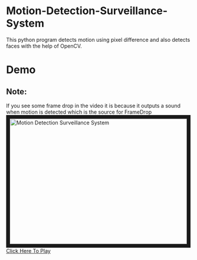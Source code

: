 # Motion-Detection-Surveillance-System
This python program detects motion using pixel difference and also detects faces with the help of OpenCV.

# Demo
## Note: 
If you see some frame drop in the video it is because it outputs a sound when motion is detected which is the source for FrameDrop
<a href="http://www.youtube.com/watch?feature=player_embedded&v=pBsEbm6spcA
" target="_blank"><img src="http://img.youtube.com/vi/pBsEbm6spcA/0.jpg" 
alt="Motion Detection Surveillance System" width="480" height="340" border="10" /><br>Click Here To Play</a>

